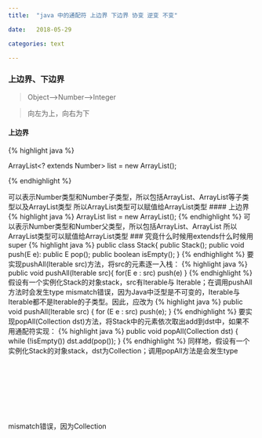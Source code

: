 ```yaml
---
title:  "java 中的通配符 上边界 下边界 协变 逆变 不变"

date:   2018-05-29

categories: text

---
```


### 上边界、下边界


> Object-->Number-->Integer

> 向左为上，向右为下

#### 上边界

{% highlight java %}

ArrayList<? extends Number> list = new ArrayList<Integer>();

{% endhighlight %}

<? extends Number> 可以表示Number类型和Number子类型，所以包括ArrayList<Integer>、ArrayList<Folat>等子类型以及ArrayList<Number>类型

所以ArrayList<Integer>类型可以赋值给ArrayList<? extends Number>类型

#### 上边界

{% highlight java %}

ArrayList<? super Number> list = new ArrayList<Object>();

{% endhighlight %}

<? super Number> 可以表示Number类型和Number父类型，所以包括ArrayList<Object>、ArrayList<Number>

所以ArrayList<Object>类型可以赋值给ArrayList<? super Number>类型

### 究竟什么时候用extends什么时候用super

{% highlight java %}

public class Stack<E>{  
    public Stack();  
    public void push(E e):  
    public E pop();  
    public boolean isEmpty();  
} 

{% endhighlight %}

要实现pushAll(Iterable<E> src)方法，将src的元素逐一入栈：

{% highlight java %}

public void pushAll(Iterable<E> src){  
    for(E e : src)  
        push(e)  
}  

{% endhighlight %}

假设有一个实例化Stack<Number>的对象stack，src有Iterable<Integer>与 Iterable<Float>；在调用pushAll方法时会发生type mismatch错误，因为Java中泛型是不可变的，Iterable<Integer>与 Iterable<Float>都不是Iterable<Number>的子类型。因此，应改为

{% highlight java %}

public void pushAll(Iterable<? extends E> src) {  
    for (E e : src)  
        push(e);  
}  

{% endhighlight %}

要实现popAll(Collection<E> dst)方法，将Stack中的元素依次取出add到dst中，如果不用通配符实现：

{% highlight java %}

public void popAll(Collection<E> dst) {  
    while (!isEmpty())  
        dst.add(pop());     
} 

{% endhighlight %}

同样地，假设有一个实例化Stack<Number>的对象stack，dst为Collection<Object>；调用popAll方法是会发生type mismatch错误，因为Collection<Object>不是Collection<Number>的子类型。因而，应改为：

{% highlight java %}

public void popAll(Collection<? super E> dst) {  
    while (!isEmpty())  
        dst.add(pop());  
} 

{% endhighlight %}

java.util.Collections的copy方法(JDK1.7)完美地诠释了PECS：

{% highlight java %}

public static <T> void copy(List<? super T> dest, List<? extends T> src) {  
    int srcSize = src.size();  
    if (srcSize > dest.size())  
        throw new IndexOutOfBoundsException("Source does not fit in dest");  
  
    if (srcSize < COPY_THRESHOLD ||  
        (src instanceof RandomAccess && dest instanceof RandomAccess)) {  
        for (int i=0; i<srcSize; i++)  
            dest.set(i, src.get(i));  
    } else {  
        ListIterator<? super T> di=dest.listIterator();  
        ListIterator<? extends T> si=src.listIterator();  
        for (int i=0; i<srcSize; i++) {  
            di.next();  
            di.set(si.next());  
        }  
    }  
}  

{% endhighlight %}

### 上边界 下边界总结
> * 读取我们用上边界
> * 写入我们用下边界

### 协变

#### 基础知识
> 比如有一种类型TestClass（如下代码）, TestClass的构造类型，我们记做f(TestClass)，比如TestClass的构造类型TestClass[]。
下面的例子，我们记做TestClass ≦ Object，表示TestClass继承与Object。

{% highlight java %}

class TestClass extends Object {

	public static void main(String[] args) {
		Object object = new TestClass();	
	}
}

{% endhighlight %}

### 定义

下面有两种类型A和B，如果A集B，则我们标记这种关系为：A ≦ B，A的构造类型标记为f(A)，B的构造类型标记为f(B)

#### 协变
当A ≦ B时,如果有f(A) ≦ f(B),那么f叫做协变；

{% highlight java %}

Object[] objectArray = new String[10];

{% endhighlight %}

我们说Object构造类型Object[]和String的构造类型String[]发生了协变，我们记做数组类型为协变类型（非泛型数组）
      
#### 逆变
当A ≦ B时,如果有f(B) ≦ f(A),那么f叫做逆变；

{% highlight java %}

ArrayList<? super Number> list = new ArrayList<Object>();

{% endhighlight %}
       
#### 不变
如果上面两种关系都不成立则叫做不可变。

泛型为不变类型

{% highlight java %}
ArrayList<Number> list = new ArrayList<Integer>();
{% highlight java %}

虽然Integer继承自Number，但是ArrayList<Number>和ArrayList<Integer>是不变关系
       
参考:https://blog.csdn.net/zero__007/article/details/52245475

